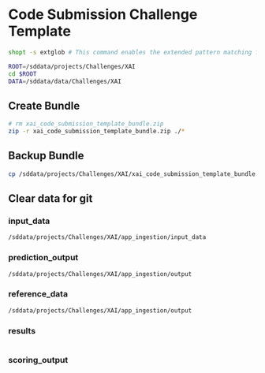 # Code Submission Challenge Template
```bash
shopt -s extglob # This command enables the extended pattern matching features in Bash, allowing us to use `!(pattern)` to match everything except the specified pattern.
```
```bash
ROOT=/sddata/projects/Challenges/XAI
cd $ROOT
DATA=/sddata/data/Challenges/XAI
```

## Create Bundle
```bash
# rm xai_code_submission_template_bundle.zip
zip -r xai_code_submission_template_bundle.zip ./*
```

## Backup Bundle
```bash
cp /sddata/projects/Challenges/XAI/xai_code_submission_template_bundle.zip /sddata/data/Challenges/XAI/
```

## Clear data for git



### input_data
```bash
/sddata/projects/Challenges/XAI/app_ingestion/input_data
```

### prediction_output
```bash
/sddata/projects/Challenges/XAI/app_ingestion/output
```

### reference_data
```bash
/sddata/projects/Challenges/XAI/app_ingestion/output
```

### results
```bash

```

### scoring_output
```bash

```
